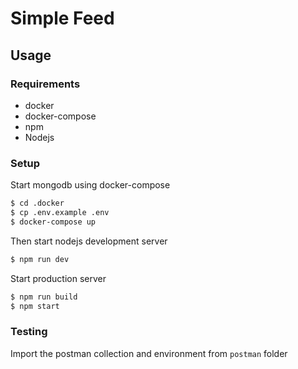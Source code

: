 # Simple Feed

## Usage

### Requirements

* docker
* docker-compose
* npm
* Nodejs

### Setup

Start mongodb using docker-compose

```bash
$ cd .docker
$ cp .env.example .env
$ docker-compose up
```

Then start nodejs development server

```bash
$ npm run dev
```

Start production server

```bash
$ npm run build
$ npm start
```

### Testing

Import the postman collection and environment from `postman` folder